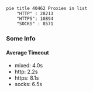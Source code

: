 
```mermaid
pie title 40462 Proxies in list
    "HTTP" : 28213
    "HTTPS": 10894
    "SOCKS" : 8571
```

### Some Info
#### Average Timeout

- mixed: 4.0s
- http: 2.2s
- https: 8.1s
- socks: 6.5s